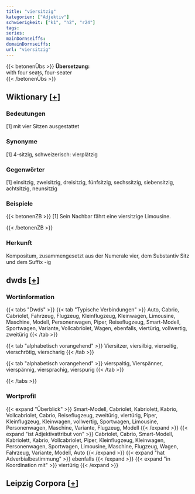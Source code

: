 ```yaml
---
title: "viersitzig"
kategorien: ["Adjektiv"]
schwierigkeit: ["k1", "h2", "r24"]
tags:
series:
mainDornseiffs:
domainDornseiffs:
url: "viersitzig"
---
```


{{< betonenÜbs >}}
**Übersetzung:**  
with four seats, four-seater  
{{< /betonenÜbs >}}

## Wiktionary [[+](https://de.wiktionary.org/wiki/viersitzig)]

### Bedeutungen
[1] mit vier Sitzen ausgestattet  

### Synonyme
[1] 4-sitzig, schweizerisch: vierplätzig  

### Gegenwörter
[1] einsitzig, zweisitzig, dreisitzig, fünfsitzig, sechssitzig, siebensitzig, achtsitzig, neunsitzig  

### Beispiele
{{< betonenZB >}}
[1] Sein Nachbar fährt eine viersitzige Limousine.  

{{< /betonenZB >}}
### Herkunft
Kompositum, zusammengesetzt aus der Numerale vier, dem Substantiv Sitz und dem Suffix -ig  



## dwds [[+](https://www.dwds.de/wb/viersitzig)]

### Wortinformation
{{< tabs "Dwds" >}}
{{< tab "Typische Verbindungen" >}}
Auto, Cabrio, Cabriolet, Fahrzeug, Flugzeug, Kleinflugzeug, Kleinwagen, Limousine, Maschine, Modell, Personenwagen, Piper, Reiseflugzeug, Smart-Modell, Sportwagen, Variante, Vollcabriolet, Wagen, ebenfalls, viertürig, vollwertig, zweitürig
{{< /tab >}}

{{< tab "alphabetisch vorangehend" >}}
Viersitzer, viersilbig, vierseitig, vierschrötig, vierscharig
{{< /tab >}}

{{< tab "alphabetisch vorangehend" >}}
vierspaltig, Vierspänner, vierspännig, viersprachig, vierspurig
{{< /tab >}}

{{< /tabs >}}

### Wortprofil
{{< expand "Überblick" >}} Smart-Modell, Cabriolet, Kabriolett, Kabrio, Vollcabriolet, Cabrio, Reiseflugzeug, zweitürig, viertürig, Piper, Kleinflugzeug, Kleinwagen, vollwertig, Sportwagen, Limousine, Personenwagen, Maschine, Variante, Flugzeug, Modell {{< /expand >}}
{{< expand "ist Adjektivattribut von" >}} Cabriolet, Cabrio, Smart-Modell, Kabriolett, Kabrio, Vollcabriolet, Piper, Kleinflugzeug, Kleinwagen, Personenwagen, Sportwagen, Limousine, Maschine, Flugzeug, Wagen, Fahrzeug, Variante, Modell, Auto {{< /expand >}}
{{< expand "hat Adverbialbestimmung" >}} ebenfalls {{< /expand >}}
{{< expand "in Koordination mit" >}} viertürig {{< /expand >}}

## Leipzig Corpora [[+](https://corpora.uni-leipzig.de/en/res?word=viersitzig&corpusId=deu_newscrawl-public_2018)]

